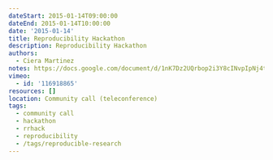 ```yaml
---
dateStart: 2015-01-14T09:00:00
dateEnd: 2015-01-14T10:00:00
date: '2015-01-14'
title: Reproducibility Hackathon
description: Reproducibility Hackathon
authors:
  - Ciera Martinez
notes: https://docs.google.com/document/d/1nK7Dz2UQrbop2i3Y8cINvpIpNj4taPfOoyN7IBSJ96E/edit?usp=sharing
vimeo:
  - id: '116918865'
resources: []
location: Community call (teleconference)
tags:
  - community call
  - hackathon
  - rrhack
  - reproducibility
  - /tags/reproducible-research
---
```


